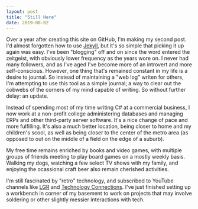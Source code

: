 ```yaml
---
layout: post
title: "Still Here"
date: 2019-08-02    
---
```


Over a year after creating this site on GitHub, I'm making my second post. I'd almost forgotten how to use [Jekyll](http://jekyllrb.com), but it's so simple that picking it up again was easy. I've been "blogging" off and on since the word entered the zeitgeist, with obviously lower frequency as the years wore on. I never had many followers, and as I've aged I've become more of an introvert and more self-conscious. However, one thing that's remained constant in my life is a desire to journal. So instead of maintaining a "web log" writen for others, I'm attempting to use this tool as a simple journal; a way to clear out the cobwebs of the corners of my mind capable of writing. So without further delay: an update.

Instead of spending most of my time writing C# at a commercial business, I now work at a non-profit college administering databases and managing ERPs and other third-party server software. It's a nice change of pace and more fulfilling. It's also a much better location, being closer to home and my children's scool, as well as being closer to the center of the metro area (as opposed to out on the middle of a field on the edge of a suburb).

My free time remains enriched by books and video games, with multiple groups of friends meeting to play board games on a mostly weekly basis. Walking my dogs, watching a few select TV shows with my family, and enjoying the ocassional craft beer also remain cherished activities.

I'm still fascinated by "retro" technology, and subscribed to YouTube channels like [LGR](https://www.youtube.com/user/phreakindee) and [Technology Connections](https://www.youtube.com/channel/UCy0tKL1T7wFoYcxCe0xjN6Q). I've just finished setting up a workbench in corner of my basement to work on projects that may involve soldering or other slightly messier interactions with tech.
